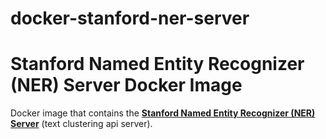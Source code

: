 # docker-stanford-ner-server

# Stanford Named Entity Recognizer (NER) Server Docker Image

Docker image that contains the **[Stanford Named Entity Recognizer (NER) Server](http://nlp.stanford.edu/software/CRF-NER.shtml)** (text clustering api server).
